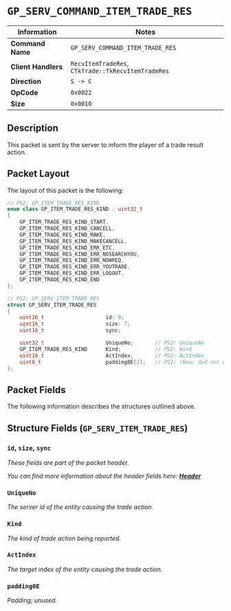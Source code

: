 # `GP_SERV_COMMAND_ITEM_TRADE_RES`

| Information               | Notes |
|---                        |---    |
| **Command Name**          | `GP_SERV_COMMAND_ITEM_TRADE_RES` |
| **Client Handlers**       | `RecvItemTradeRes`, `CTkTrade::TkRecvItemTradeRes` |
| **Direction**             | `S -> C` |
| **OpCode**                | `0x0022` |
| **Size**                  | `0x0010` |

## Description

This packet is sent by the server to inform the player of a trade result action.

## Packet Layout

The layout of this packet is the following:

```cpp
// PS2: GP_ITEM_TRADE_RES_KIND
enum class GP_ITEM_TRADE_RES_KIND : uint32_t
{
    GP_ITEM_TRADE_RES_KIND_START,
    GP_ITEM_TRADE_RES_KIND_CANCELL,
    GP_ITEM_TRADE_RES_KIND_MAKE,
    GP_ITEM_TRADE_RES_KIND_MAKECANCELL,
    GP_ITEM_TRADE_RES_KIND_ERR_ETC,
    GP_ITEM_TRADE_RES_KIND_ERR_NOSEARCHYOU,
    GP_ITEM_TRADE_RES_KIND_ERR_NOWREQ,
    GP_ITEM_TRADE_RES_KIND_ERR_YOUTRADE,
    GP_ITEM_TRADE_RES_KIND_ERR_LOGOUT,
    GP_ITEM_TRADE_RES_KIND_END
};

// PS2: GP_SERV_ITEM_TRADE_RES
struct GP_SERV_ITEM_TRADE_RES
{
    uint16_t                    id: 9;
    uint16_t                    size: 7;
    uint16_t                    sync;

    uint32_t                    UniqueNo;       // PS2: UniqueNo
    GP_ITEM_TRADE_RES_KIND      Kind;           // PS2: Kind
    uint16_t                    ActIndex;       // PS2: ActIndex
    uint8_t                     padding0E[2];   // PS2: (New; did not exist.)
};
```

## Packet Fields

The following information describes the structures outlined above.

## Structure Fields (`GP_SERV_ITEM_TRADE_RES`)

### `id`, `size`, `sync`

_These fields are part of the packet header._

_You can find more information about the header fields here: [**Header**](/world/HEADER.md)_

### `UniqueNo`

_The server id of the entity causing the trade action._

### `Kind`

_The kind of trade action being reported._

### `ActIndex`

_The target index of the entity causing the trade action._

### `padding0E`

_Padding; unused._
